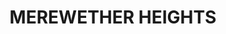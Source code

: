---
lastmod: '2025-04-06T06:05:20+00:00'
latitude: -32.951039
layout: suburb
longitude: 151.742882
postcode: '2291'
state: NSW
title: MEREWETHER HEIGHTS
url: /nsw/merewether-heights/
---